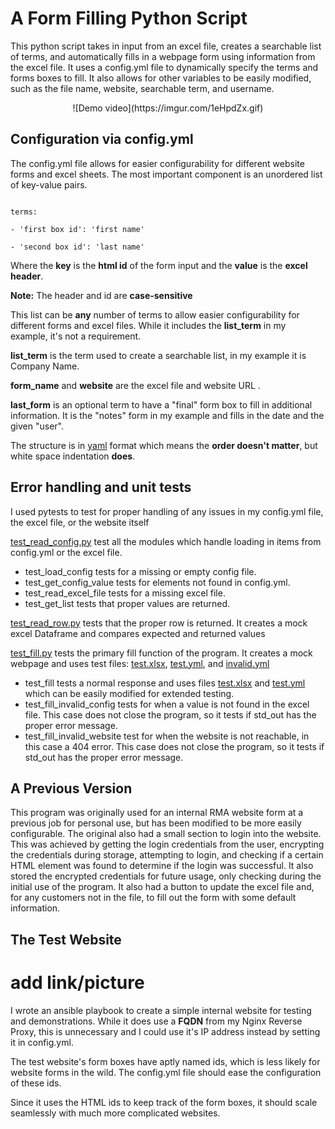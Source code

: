 
# A Form Filling Python Script

This python script takes in input from an excel file, creates a searchable list of terms, and automatically fills in a webpage form using information from the excel file. It uses a config.yml file to dynamically specify the terms and forms boxes to fill. It also allows for other variables to be easily modified, such as the file name, website, searchable term, and username.

<div style="text-align:center">
![Demo video](https://imgur.com/1eHpdZx.gif)
</div>

## Configuration via config.yml

The config.yml file allows for easier configurability for different website forms and excel sheets. The most important component is an unordered list of key-value pairs.

```

terms:

- 'first box id': 'first name'

- 'second box id': 'last name'

```

Where the **key** is the **html id** of the form input and the **value** is the **excel header**.

  
  

**Note:** The header and id are **case-sensitive**

  

This list can be **any** number of terms to allow easier configurability for different forms and excel files. While it includes the **list_term** in my example, it's not a requirement.

  

**list_term** is the term used to create a searchable list, in my example it is Company Name.

  

**form_name** and **website** are the excel file and website URL .

  

**last_form** is an optional term to have a "final" form box to fill in additional information. It is the "notes" form in my example and fills in the date and the given "user".

  
  

The structure is in [yaml](https://en.wikipedia.org/wiki/YAML) format which means the **order doesn't matter**, but white space indentation **does**.

  

## Error handling and unit tests
I used pytests to test for proper handling of any issues in my config.yml file, the excel file, or the website itself

[test_read_config.py](/tests/test_read_config.py) test all the modules which handle loading in items from config.yml or the excel file. 
- test_load_config tests for a missing or empty config file.
- test_get_config_value tests for elements not found in config.yml.
- test_read_excel_file tests for a missing excel file.
- test_get_list tests that proper values are returned.

[test_read_row.py](/tests/test_read_row.py) tests that the proper row is returned. It creates a mock excel Dataframe and compares expected and returned values

[test_fill.py](/tests/test_fill.py)  tests the primary fill function of the program. It creates a mock webpage and uses test files: [test.xlsx](/tests/test.xlsx), [test.yml](/tests/test.yml), and [invalid.yml](/tests/invalid.yml)  
- test_fill tests a normal response and uses files [test.xlsx](/tests/test.xlsx) and [test.yml](/tests/test.yml) which can be easily modified for extended testing.
- test_fill_invalid_config tests for when a value is not found in the excel file. This case does not close the program, so it tests if std_out has the proper error message.
- test_fill_invalid_website test for when the website is not reachable, in this case a 404 error. This case does not close the program, so it tests if std_out has the proper error message.
  

## A Previous Version

This program was originally used for an internal RMA website form at a previous job for personal use, but has been modified to be more easily configurable. The original also had a small section to login into the website. This was achieved by getting the login credentials from the user, encrypting the credentials during storage, attempting to login, and checking if a certain HTML element was found to determine if the login was successful. It also stored the encrypted credentials for future usage, only checking during the initial use of the program. It also had a button to update the excel file and, for any customers not in the file, to fill out the form with some default information.

  
  

## The Test Website

# add link/picture

I wrote an ansible playbook to create a simple internal website for testing and demonstrations. While it does use a **FQDN** from my Nginx Reverse Proxy, this is unnecessary and I could use it's IP address instead by setting it in config.yml.

  

The test website's form boxes have aptly named ids, which is less likely for website forms in the wild. The config.yml file should ease the configuration of these ids.

Since it uses the HTML ids to keep track of the form boxes, it should scale seamlessly with much more complicated websites.
